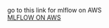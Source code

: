 go to this link for mlflow on AWS    
[MLFLOW ON AWS](https://github.com/DataTalksClub/mlops-zoomcamp/blob/main/02-experiment-tracking/mlflow_on_aws.md)